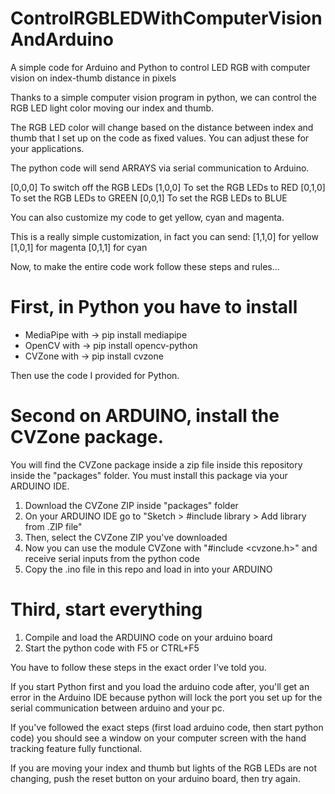 # ControlRGBLEDWithComputerVisionAndArduino
A simple code for Arduino and Python to control LED RGB with computer vision on index-thumb distance in pixels

Thanks to a simple computer vision program in python, we can control the RGB LED light color moving our index and thumb.

The RGB LED color will change based on the distance between index and thumb that I set up on the code as fixed values.
You can adjust these for your applications.

The python code will send ARRAYS via serial communication to Arduino.

[0,0,0] To switch off the RGB LEDs
[1,0,0] To set the RGB LEDs to RED
[0,1,0] To set the RGB LEDs to GREEN
[0,0,1] To set the RGB LEDs to BLUE

You can also customize my code to get yellow, cyan and magenta. 

This is a really simple customization, in fact you can send:
[1,1,0] for yellow
[1,0,1] for magenta
[0,1,1] for cyan

Now, to make the entire code work follow these steps and rules...

# First, in Python you have to install
- MediaPipe with -> pip install mediapipe
- OpenCV with -> pip install opencv-python
- CVZone with -> pip install cvzone

Then use the code I provided for Python.

# Second on ARDUINO, install the CVZone package.
You will find the CVZone package inside a zip file inside this repository inside the "packages" folder.
You must install this package via your ARDUINO IDE.

1) Download the CVZone ZIP inside "packages" folder
2) On your ARDUINO IDE go to "Sketch > #include library > Add library from .ZIP file"
3) Then, select the CVZone ZIP you've downloaded
4) Now you can use the module CVZone with "#include <cvzone.h>" and receive serial inputs from the python code
5) Copy the .ino file in this repo and load in into your ARDUINO

# Third, start everything
1) Compile and load the ARDUINO code on your arduino board
2) Start the python code with F5 or CTRL+F5

You have to follow these steps in the exact order I've told you.

If you start Python first and you load the arduino code after, you'll get an error in the Arduino IDE because python will lock
the port you set up for the serial communication between arduino and your pc.

If you've followed the exact steps (first load arduino code, then start python code) you should see a window on your computer screen with the
hand tracking feature fully functional.

If you are moving your index and thumb but lights of the RGB LEDs are not changing, push the reset button on your arduino board, then try again.
